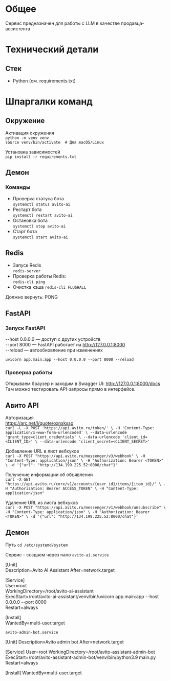 # Общее
Сервис предназначен для работы с LLM в качестве продавца-ассистента

# Технический детали
## Стек
- Python (см. requirements.txt)



# Шпаргалки команд
## Окружение
Активация окружения <br>
`python -m venv venv` <br>
`source venv/bin/activate  # Для macOS/Linux`

Установка зависимостей <br>
`pip install -r requirements.txt`

## Демон
### Команды
- Проверка статуса бота <br>
`systemctl status avito-ai`
- Рестарт бота <br>
`systemctl restart avito-ai`
- Остановка бота <br>
`systemctl stop avito-ai`
- Старт бота  <br>
`systemctl start avito-ai`

## Redis
- Запуск Redis <br>
`redis-server`
- Проверка работы Redis: <br>
`redis-cli ping`
- Очистка кэша
`redis-cli FLUSHALL`

Должно вернуть: PONG

## FastAPI
### Запуск FastAPI
--host 0.0.0.0 — доступ с других устройств <br>
--port 8000 — FastAPI работает на http://127.0.0.1:8000  <br>
--reload — автообновление при изменениях

`uvicorn app.main:app --host 0.0.0.0 --port 8000 --reload`

### Проверка работы
Открываем браузер и заходим в Swagger UI:
http://127.0.0.1:8000/docs <br>
Там можно тестировать API-запросы прямо в интерфейсе.

## Авито API
Авторизация <br>
https://arc.net/l/quote/oxnxkssg <br>
`curl -L -X POST 'https://api.avito.ru/token/' \
    -H 'Content-Type: application/x-www-form-urlencoded' \
    --data-urlencode 'grant_type=client_credentials' \
    --data-urlencode 'client_id=<CLIENT_ID>' \
    --data-urlencode 'client_secret=<CLIENT_SECRET>'`

Добавление URL в лист вебхуков <br>
`curl -X POST "https://api.avito.ru/messenger/v3/webhook" \
-H "Content-Type: application/json" \
-H "Authorization: Bearer <TOKEN>" \
-d '{"url": "http://134.199.225.52:8000/chat"}'`

Получение информации об объявлении <br>
`curl -X GET "https://api.avito.ru/core/v1/accounts/{user_id}/items/{item_id}/" \
 -H "Authorization: Bearer ACCESS_TOKEN" \
 -H "Content-Type: application/json"`

Удаление URL из листа вебхуков <br>
`curl -X POST "https://api.avito.ru/messenger/v1/webhook/unsubscribe" \
-H "Content-Type: application/json" \
-H "Authorization: Bearer <TOKEN>" \
-d '{"url": "http://134.199.225.52:8000/chat"}'`



## Демон
Путь
`cd /etc/systemd/system`

Сервис - создаем через nano
`avito-ai.service`

[Unit] <br>
Description=Avito AI Assistant
After=network.target

[Service] <br>
User=root <br>
WorkingDirectory=/root/avito-ai-assistant <br>
ExecStart=/root/avito-ai-assistant/venv/bin/uvicorn app.main:app --host 0.0.0.0 --port 8000 <br>
Restart=always <br>

[Install] <br>
WantedBy=multi-user.target

`avito-admin-bot.service`


[Unit]
Description=Avito admin bot
After=network.target

[Service]
User=root
WorkingDirectory=/root/avito-assistant-admin-bot
ExecStart=/root/avito-assistant-admin-bot/venv/bin/python3.9 main.py
Restart=always

[Install]
WantedBy=multi-user.target
